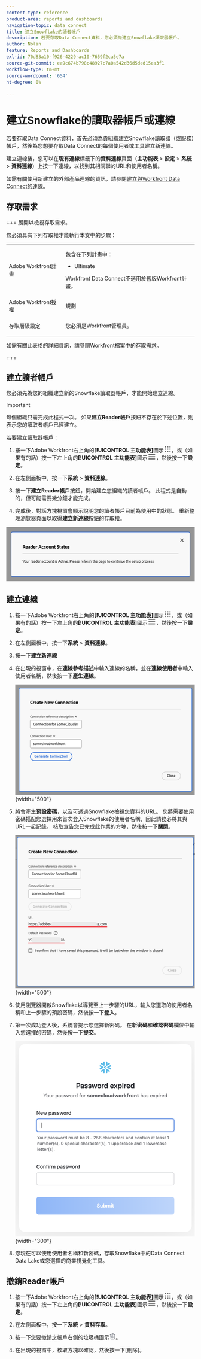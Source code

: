 ```yaml
---
content-type: reference
product-area: reports and dashboards
navigation-topic: data connect
title: 建立Snowflake的讀者帳戶
description: 若要存取Data Connect資料，您必須先建立Snowflake讀取器帳戶。
author: Nolan
feature: Reports and Dashboards
exl-id: 70d83a10-f926-4229-ac10-7659f2ca5e7a
source-git-commit: ea9c674b798c48927c7a0a542d36d5ded15ea3f1
workflow-type: tm+mt
source-wordcount: '654'
ht-degree: 0%

---
```


# 建立Snowflake的讀取器帳戶或連線

若要存取Data Connect資料，首先必須為貴組織建立Snowflake讀取器（或服務）帳戶，然後為您想要存取Data Connect的每個使用者或工具建立新連線。

建立連線後，您可以在&#x200B;**現有連線**&#x200B;標籤下的&#x200B;**資料連線**&#x200B;頁面（**主功能表** > **設定** > **系統** > **資料連線**）上按一下連線，以找到其相關聯的URL和使用者名稱。

如需有關使用新建立的外部產品連線的資訊，請參閱[建立與Workfront Data Connect的連線](/help/quicksilver/reports-and-dashboards/data-lake/share-data-externally.md)。

## 存取需求

+++ 展開以檢視存取需求。

您必須具有下列存取權才能執行本文中的步驟：

<table style="table-layout:auto"> 
 <col> 
 <col> 
 <tbody> 
  <tr> 
   <td role="rowheader">Adobe Workfront計畫</td> 
   <td><p>包含在下列計畫中：</p>
    <ul>
        <li>Ultimate</li> 
    </ul>    
   <!--<p>Can be purchased as an add-on to the following plans:</p> 
    <ul>
        <li>Select</li> 
        <li>Prime</li>
    </ul>--> 
    <p>Workfront Data Connect不適用於舊版Workfront計畫。</p> 
   </td>
  </tr> 
  <tr> 
   <td role="rowheader">Adobe Workfront授權</td> 
   <td><p>規劃</p></td> 
  </tr> 
  <tr> 
   <td role="rowheader">存取層級設定</td> 
   <td> <p>您必須是Workfront管理員。</p></td> 
  </tr> 
 </tbody> 
</table>

如需有關此表格的詳細資訊，請參閱Workfront檔案中的[存取需求](/help/quicksilver/administration-and-setup/add-users/access-levels-and-object-permissions/access-level-requirements-in-documentation.md)。

+++

## 建立讀者帳戶

您必須先為您的組織建立新的Snowflake讀取器帳戶，才能開始建立連線。

>[!IMPORTANT]
>
>每個組織只需完成此程式一次。 如果&#x200B;**建立Reader帳戶**&#x200B;按鈕不存在於下述位置，則表示您的讀取者帳戶已經建立。

若要建立讀取器帳戶：

1. 按一下Adobe Workfront右上角的&#x200B;**[!UICONTROL 主功能表]**&#x200B;圖示![主功能表](/help/_includes/assets/main-menu-icon.png)，或（如果有的話）按一下左上角的&#x200B;**[!UICONTROL 主功能表]**&#x200B;圖示![主功能表](/help/_includes/assets/main-menu-icon-left-nav.png)，然後按一下&#x200B;**設定**。

1. 在左側面板中，按一下&#x200B;**系統** > **資料連線**。

1. 按一下&#x200B;**建立Reader帳戶**&#x200B;按鈕，開始建立您組織的讀者帳戶。 此程式是自動的，但可能需要幾分鐘才能完成。

1. 完成後，對話方塊視窗會顯示說明您的讀者帳戶目前為使用中的狀態。 重新整理瀏覽器頁面以取得&#x200B;**建立新連線**&#x200B;按鈕的存取權。

![Reader帳戶已建立對話方塊](/help/quicksilver/reports-and-dashboards/data-lake/assets/data-connect-reader-account-created.png)

## 建立連線

1. 按一下Adobe Workfront右上角的&#x200B;**[!UICONTROL 主功能表]**&#x200B;圖示![主功能表](/help/_includes/assets/main-menu-icon.png)，或（如果有的話）按一下左上角的&#x200B;**[!UICONTROL 主功能表]**&#x200B;圖示![主功能表](/help/_includes/assets/main-menu-icon-left-nav.png)，然後按一下&#x200B;**設定**。

1. 在左側面板中，按一下&#x200B;**系統** > **資料連線**。

1. 按一下&#x200B;**建立新連線**

1. 在出現的視窗中，在&#x200B;**連線參考描述**&#x200B;中輸入連線的名稱，並在&#x200B;**連線使用者**&#x200B;中輸入使用者名稱，然後按一下&#x200B;**產生連線**。

   ![建立新連線](/help/quicksilver/reports-and-dashboards/data-lake/assets/new-reader-connection.png) {width="500"}

1. 將會產生&#x200B;**預設密碼**，以及可透過Snowflake檢視您資料的URL。 您將需要使用密碼搭配您選擇用來首次登入Snowflake的使用者名稱，因此請務必將其與URL一起記錄。 核取宣告您已完成此作業的方塊，然後按一下&#x200B;**關閉**。

   ![預設帳戶密碼](/help/quicksilver/reports-and-dashboards/data-lake/assets/default-password-reader-account.png) {width="500"}

1. 使用瀏覽器開啟Snowflake以導覽至上一步驟的URL，輸入您選取的使用者名稱和上一步驟的預設密碼，然後按一下&#x200B;**登入**。

1. 第一次成功登入後，系統會提示您選擇新密碼。 在&#x200B;**新密碼**&#x200B;和&#x200B;**確認密碼**&#x200B;欄位中輸入您選擇的密碼，然後按一下&#x200B;**提交**。

   ![重設Snowflake密碼](/help/quicksilver/reports-and-dashboards/data-lake/assets/reset-snowflake-password.png) {width="300"}

1. 您現在可以使用使用者名稱和新密碼，存取Snowflake中的Data Connect Data Lake或您選擇的商業視覺化工具。

## 撤銷Reader帳戶

1. 按一下Adobe Workfront右上角的&#x200B;**[!UICONTROL 主功能表]**&#x200B;圖示![主功能表](/help/_includes/assets/main-menu-icon.png)，或（如果有的話）按一下左上角的&#x200B;**[!UICONTROL 主功能表]**&#x200B;圖示![主功能表](/help/_includes/assets/main-menu-icon-left-nav.png)，然後按一下&#x200B;**設定**。

1. 在左側面板中，按一下&#x200B;**系統** > **資料存取**。

1. 按一下您要撤銷之帳戶右側的垃圾桶圖示![刪除圖示](/help/quicksilver/reports-and-dashboards/data-lake/assets/delete.png)。

1. 在出現的視窗中，核取方塊以確認，然後按一下[刪除]。**&#x200B;**
